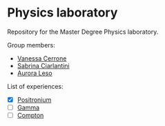 # Physics laboratory
Repository for the Master Degree Physics laboratory.

Group members: 
* [Vanessa Cerrone](https://github.com/vanessacerrone)
* [Sabrina Ciarlantini](https://github.com/ciarlans)
* [Aurora Leso](https://github.com/auroraleso)
  
List of experiences:

- [x] [Positronium](Positronium/)
- [ ] [Gamma](Gamma/)
- [ ] [Compton](Compton/)